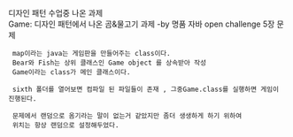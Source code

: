 디자인 패턴 수업중 나온 과제  
    Game: 디자인 패턴에서 나온 곰&물고기 과제 
        -by 명품 자바 open challenge 5장 문제

     map이라는 java는 게임판을 만들어주는 class이다.
     Bear와 Fish는 상위 클래스인 Game object 를 상속받아 작성   
     Game이라는 class가 메인 클래스이다. 
     
     sixth 폴더를 열어보면 컴파일 된 파일들이 존재 , 그중Game.class를 실행하면 게임이 진행된다.
     
     문제에서 랜덤으로 옴기라는 말이 없는거 같았지만 좀더 생생하게 하기 위하여 
     위치는 항상 랜덤으로 설정해두었다. 
     
     
     
